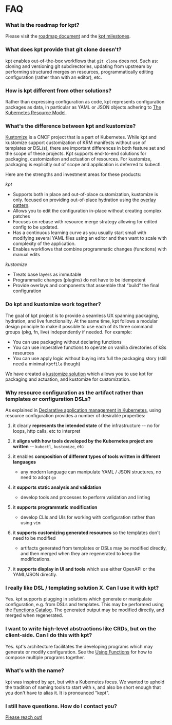 # FAQ

### What is the roadmap for kpt?

Please visit the [roadmap document] and the [kpt milestones].

### What does kpt provide that git clone doesn't?

kpt enables out-of-the-box workflows that `git clone` does not. Such as: cloning
and versioning git subdirectories, updating from upstream by performing
structured merges on resources, programmatically editing configuration (rather
than with an editor), etc.

### How is kpt different from other solutions?

Rather than expressing configuration as code, kpt represents configuration
packages as data, in particular as YAML or JSON objects adhering to [The
Kubernetes Resource Model].

### What's the difference between kpt and kustomize?

[Kustomize] is a CNCF project that is a part of Kubernetes. While kpt and
kustomize support customization of KRM manifests without use of templates or
DSL(s), there are important differences in both feature set and the scope of
these projects. Kpt supports end-to-end solutions for packaging, customization
and actuation of resources. For kustomize, packaging is explicitly out of scope
and application is deferred to kubectl.

Here are the strengths and investment areas for these products:

_kpt_

- Supports both in place and out-of-place customization, kustomize is only.
  focused on providing out-of-place hydration using the [overlay pattern].
- Allows you to edit the configuration in-place without creating complex patches
- Focuses on rebase with resource merge strategy allowing for edited config to
  be updated.
- Has a continuous learning curve as you usually start small with modifying
  several YAML files using an editor and then want to scale with complexity of
  the application.
- Enables workflows that combine programmatic changes (functions) with manual
  edits

_kustomize_

- Treats base layers as immutable
- Programmatic changes (plugins) do not have to be idempotent
- Provide overlays and components that assemble that “build” the final
  configuration

### Do kpt and kustomize work together?

The goal of kpt project is to provide a seamless UX spanning packaging,
hydration, and live functionality. At the same time, kpt follows a modular
design principle to make it possible to use each of its three command groups
(pkg, fn, live) independently if needed. For example:

- You can use packaging without declaring functions
- You can use imperative functions to operate on vanilla directories of k8s
  resources
- You can use apply logic without buying into full the packaging story (still
  need a minimal `Kptfile` though)

We have created a [kustomize solution] which allows you to use kpt for packaging
and actuation, and kustomize for customization.

### Why resource configuration as the artifact rather than templates or configuration DSLs?

As explained in [Declarative application management in Kubernetes], using
resource configuration provides a number of desirable properties:

1. it clearly **represents the intended state** of the infrastructure -- no for
   loops, http calls, etc to interpret

2. it **aligns with how tools developed by the Kubernetes project are written**
   -- `kubectl`, `kustomize`, etc

3. it enables **composition of different types of tools written in different
   languages**

   - any modern language can manipulate YAML / JSON structures, no need to adopt
     `go`

4. it **supports static analysis and validation**

   - develop tools and processes to perform validation and linting

5. it **supports programmatic modification**

   - develop CLIs and UIs for working with configuration rather than using `vim`

6. it **supports customizing generated resources** so the templates don't need
   to be modified

   - artifacts generated from templates or DSLs may be modified directly, and
     then merged when they are regenerated to keep the modifications.

7. it **supports display in UI and tools** which use either OpenAPI or the
   YAML/JSON directly.

### I really like DSL / templating solution X. Can I use it with kpt?

Yes. kpt supports plugging in solutions which generate or manipulate
configuration, e.g. from DSLs and templates. This may be performed using the
[Functions Catalog]. The generated output may be modified directly, and merged
when regenerated.

### I want to write high-level abstractions like CRDs, but on the client-side. Can I do this with kpt?

Yes. kpt's architecture facilitates the developing programs which may generate
or modify configuration. See the [Using Functions] for how to compose multiple
programs together.

### What's with the name?

kpt was inspired by `apt`, but with a Kubernetes focus. We wanted to uphold the
tradition of naming tools to start with `k`, and also be short enough that you
don't have to alias it. It is pronounced "kept".

### I still have questions. How do I contact you?

[Please reach out!][contact]

[the kubernetes resource model]:
  https://github.com/kubernetes/community/blob/master/contributors/design-proposals/architecture/resource-management.md
[declarative application management in kubernetes]:
  https://github.com/kubernetes/community/blob/master/contributors/design-proposals/architecture/declarative-application-management.md
[functions]: /reference/cli/fn/run/
[using functions]: /book/04-using-functions/
[contact]: /contact/
[functions catalog]: https://catalog.kpt.dev/
[roadmap document]:
  https://github.com/GoogleContainerTools/kpt/blob/main/docs/ROADMAP.md
[kpt milestones]: https://github.com/GoogleContainerTools/kpt/milestones
[kustomize solution]:
  https://github.com/GoogleContainerTools/kpt/tree/main/package-examples/kustomize
[kustomize]: https://kustomize.io
[workflow]: /book/02-concepts/02-workflows
[overlay pattern]:
  https://github.com/kubernetes-sigs/kustomize/tree/master/examples/multibases
